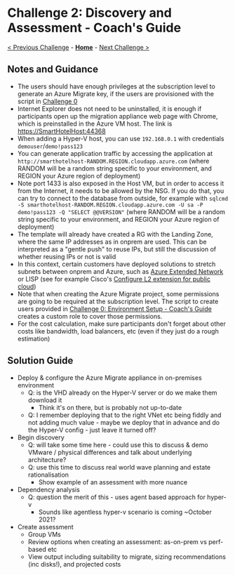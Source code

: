 # Challenge 2: Discovery and Assessment - Coach's Guide

[< Previous Challenge](./01-design.md) - **[Home](./README.md)** - [Next Challenge >](./03-prepare.md)

## Notes and Guidance

- The users should have enough privileges at the subscription level to generate an Azure Migrate key, if the users are provisioned with the script in [Challenge 0](./00-lab_setup.md)
- Internet Explorer does not need to be uninstalled, it is enough if participants open up the migration appliance web page with Chrome, which is preinstalled in the Azure VM host. The link is [https://SmartHotelHost:44368](https://SmartHotelHost:44368)
- When adding a Hyper-V host, you can use `192.168.0.1` with credentials `demouser`/`demo!pass123`
- You can generate application traffic by accessing the application at `http://smarthotelhost-RANDOM.REGION.cloudapp.azure.com` (where RANDOM will be a random string specific to your environment, and REGION your Azure region of deployment)
- Note port 1433 is also exposed in the Host VM, but in order to access it from the Internet, it needs to be allowed by the NSG. If you do that, you can try to connect to the database from outside, for example with `sqlcmd -S smarthotelhost-RANDOM.REGION.cloudapp.azure.com -U sa -P demo!pass123 -Q "SELECT @@VERSION"` (where RANDOM will be a random string specific to your environment, and REGION your Azure region of deployment)
- The template will already have created a RG with the Landing Zone, where the same IP addresses as in onprem are used. This can be interpreted as a "gentle push" to reuse IPs, but still the discussion of whether reusing IPs or not is valid
- In this context, certain customers have deployed solutions to stretch subnets between onprem and Azure, such as [Azure Extended Network](https://docs.microsoft.com/azure/virtual-network/subnet-extension) or LISP (see for example Cisco's [Configure L2 extension for public cloud](https://www.cisco.com/c/en/us/td/docs/routers/csr1000/software/azu/b_csr1000config-azure/configure-lisp-layer-2-extension.html))
- Note that when creating the Azure Migrate project, some permissions are going to be required at the subscription level. The script to create users provided in [Challenge 0: Environment Setup - Coach's Guide](00-lab_setup.md) creates a custom role to cover those permissions.
- For the cost calculation, make sure participants don't forget about other costs like bandwidth, load balancers, etc (even if they just do a rough estimation)

## Solution Guide

- Deploy & configure the Azure Migrate appliance in on-premises environment
    - Q: is the VHD already on the Hyper-V server or do we make them download it
		- Think it's on there, but is probably not up-to-date
    - Q: I remember deploying that to the right VNet etc being fiddly and not adding much value - maybe we deploy that in advance and do the Hyper-V config - just leave it turned off?
- Begin discovery
    - Q: will take some time here - could use this to discuss & demo VMware / physical differences and talk about underlying architecture?
    - Q: use this time to discuss real world wave planning and estate rationalisation
		- Show example of an assessment with more nuance
- Dependency analysis
    - Q: question the merit of this - uses agent based approach for hyper-v
		- Sounds like agentless hyper-v scenario is coming ~October 2021?
- Create assessment
    - Group VMs
    - Review options when creating an assessment: as-on-prem vs perf-based etc
    - View output including suitability to migrate, sizing recommendations (inc disks!), and projected costs
